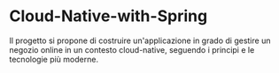 # Cloud-Native-with-Spring
Il progetto si propone di costruire un'applicazione in grado di gestire un negozio online in un contesto cloud-native, seguendo i principi e le tecnologie più moderne. 
